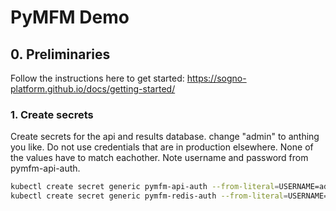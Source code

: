 # PyMFM Demo

## 0. Preliminaries

Follow the instructions here to get started:
https://sogno-platform.github.io/docs/getting-started/

### 1. Create secrets 
Create secrets for the api and results database. change "admin" to anthing you like. Do not use credentials that are in production elsewhere.
None of the values have to match eachother. Note username and password from pymfm-api-auth.
```bash
kubectl create secret generic pymfm-api-auth --from-literal=USERNAME=admin --from-literal=PASSWORD=admin
kubectl create secret generic pymfm-redis-auth --from-literal=USERNAME=admin --from-literal=PASSWORD=admin
```